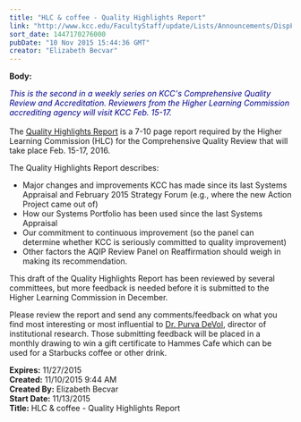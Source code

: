 ```yaml
---
title: "HLC & coffee - Quality Highlights Report"
link: "http://www.kcc.edu/FacultyStaff/update/Lists/Announcements/DispForm.aspx?ID=2074"
sort_date: 1447170276000
pubDate: "10 Nov 2015 15:44:36 GMT"
creator: "Elizabeth Becvar"
---
```


<div><b>Body:</b> <div class="ExternalClassF31212536041484FB254B767958E7939"><p><em style="color:darkblue">​</em><em style="color:darkblue">This is the second in a weekly series on KCC's Comprehensive Quality Review and Accreditation. Reviewers from the Higher Learning Commission accrediting agency will visit KCC Feb. 15-17.</em><br /><br />The <a href="/FacultyStaff/update/Documents/11-9-2015%20Quality%20Highlights%20Report.pdf">Quality Highlights Report</a> is a 7-10 page report required by the Higher Learning Commission (HLC) for the Comprehensive Quality Review that will take place Feb. 15-17, 2016.</p>
<p>The Quality Highlights Report describes:</p>
<ul><li>Major changes and improvements KCC has made since its last Systems Appraisal and February 2015 Strategy Forum (e.g., where the new Action Project came out of)</li>
<li>How our Systems Portfolio has been used since the last Systems Appraisal</li>
<li>Our commitment to continuous improvement (so the panel can determine whether KCC is seriously committed to quality improvement)</li>
<li>Other factors the AQIP Review Panel on Reaffirmation should weigh in making its recommendation.  <a href="mailto:pdevol@kcc.edu"></a></li></ul>
<p>This draft of the Quality Highlights Report has been reviewed by several committees, but more feedback is needed before it is submitted to the Higher Learning Commission in December.</p>
<p><a href="mailto:pdevol@kcc.edu"><img src="/FacultyStaff/update/PublishingImages/feedback1.gif" alt="" style="vertical-align:auto;float:right;margin:5px" /></a>Please review the report and send any comments/feedback on what you find most interesting or most influential to <a href="mailto:pdevol@kcc.edu">Dr. Purva DeVol</a>, director of institutional research. Those submitting feedback will be placed in a monthly drawing to win a gift certificate to Hammes Cafe which can be used for a Starbucks coffee or other drink.<br /></p></div>
</div>
<div><b>Expires:</b> 11/27/2015</div>
<div><b>Created:</b> 11/10/2015 9:44 AM</div>
<div><b>Created By:</b> Elizabeth Becvar</div>
<div><b>Start Date:</b> 11/13/2015</div>
<div><b>Title:</b> HLC &amp; coffee - Quality Highlights Report</div>
